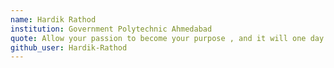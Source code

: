 ```yaml
---
name: Hardik Rathod
institution: Government Polytechnic Ahmedabad
quote: Allow your passion to become your purpose , and it will one day become your Profession.
github_user: Hardik-Rathod
---
```

